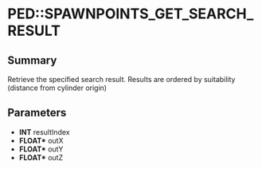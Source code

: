 # PED::SPAWNPOINTS_GET_SEARCH_RESULT

## Summary
Retrieve the specified search result.  Results are ordered by suitability (distance from cylinder origin)

## Parameters
* **INT** resultIndex
* **FLOAT\*** outX
* **FLOAT\*** outY
* **FLOAT\*** outZ